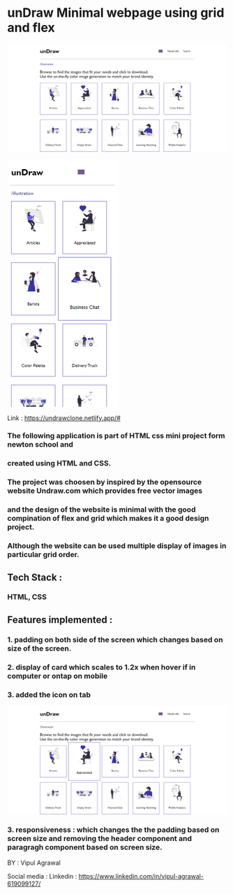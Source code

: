 # unDraw Minimal webpage using grid and flex

![alt text](https://github.com/vipulagr890/HTML---CSS-Mini-Project---HTML---CSS-Mini-Project---7ue3b1gastm8/blob/master/assets/webpage.png)

![alt text](https://github.com/vipulagr890/HTML---CSS-Mini-Project---HTML---CSS-Mini-Project---7ue3b1gastm8/blob/master/assets/mobilepage.png)

Link : https://undrawclone.netlify.app/#

### The following application is part of HTML css mini project form newton school and
### created using HTML and CSS.


### The project was choosen by inspired by the opensource website Undraw.com which provides free vector images
### and the design of the website is minimal with the good compination of flex and grid which makes it a good design project.
### Although the website can be used multiple display of images in particular grid order.


## Tech Stack : 

### HTML, CSS

## Features implemented :

### 1. padding on both side of the screen which changes based on size of the screen.
### 2. display of card which scales to 1.2x when hover if in computer or ontap on mobile
### 3. added the icon on tab

![](https://github.com/vipulagr890/HTML---CSS-Mini-Project---HTML---CSS-Mini-Project---7ue3b1gastm8/blob/master/assets/Card%20feature.png)
### 3. responsiveness : which changes the the padding based on screen size and removing the header component and paragragh component based on screen size.


BY : Vipul Agrawal


Social media : 
Linkedin : https://www.linkedin.com/in/vipul-agrawal-619099127/
